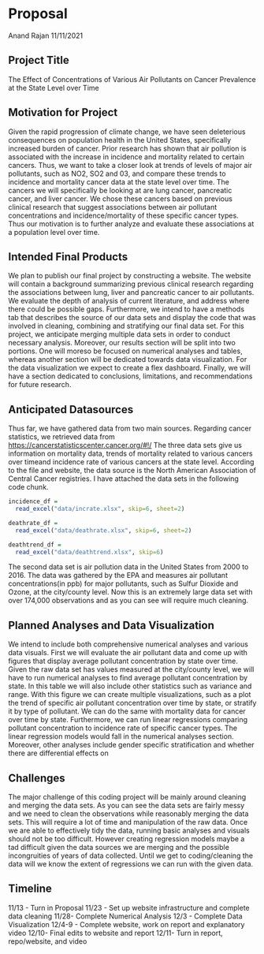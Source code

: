 Proposal
================
Anand Rajan
11/11/2021

## Project Title

The Effect of Concentrations of Various Air Pollutants on Cancer
Prevalence at the State Level over Time

## Motivation for Project

Given the rapid progression of climate change, we have seen deleterious
consequences on population health in the United States, specifically
increased burden of cancer. Prior research has shown that air pollution
is associated with the increase in incidence and mortality related to
certain cancers. Thus, we want to take a closer look at trends of levels
of major air pollutants, such as NO2, SO2 and 03, and compare these
trends to incidence and mortality cancer data at the state level over
time. The cancers we will specifically be looking at are lung cancer,
pancreatic cancer, and liver cancer. We chose these cancers based on
previous clinical research that suggest associations between air
pollutant concentrations and incidence/mortality of these specific
cancer types. Thus our motivation is to further analyze and evaluate
these associations at a population level over time.

## Intended Final Products

We plan to publish our final project by constructing a website. The
website will contain a background summarizing previous clinical research
regarding the associations between lung, liver and pancreatic cancer to
air pollutants. We evaluate the depth of analysis of current literature,
and address where there could be possible gaps. Furthermore, we intend
to have a methods tab that describes the source of our data sets and
display the code that was involved in cleaning, combining and
stratifying our final data set. For this project, we anticipate merging
multiple data sets in order to conduct necessary analysis. Moreover, our
results section will be split into two portions. One will moreso be
focused on numerical analyses and tables, whereas another section will
be dedicated towards data visualization. For the data visualization we
expect to create a flex dashboard. Finally, we will have a section
dedicated to conclusions, limitations, and recommendations for future
research.

## Anticipated Datasources

Thus far, we have gathered data from two main sources. Regarding cancer
statistics, we retrieved data from
<https://cancerstatisticscenter.cancer.org/#!/> The three data sets give
us information on mortality data, trends of mortality related to various
cancers over timeand incidence rate of various cancers at the state
level. According to the file and website, the data source is the North
American Association of Central Cancer registries. I have attached the
data sets in the following code chunk.

``` r
incidence_df = 
  read_excel("data/incrate.xlsx", skip=6, sheet=2)

deathrate_df = 
  read_excel("data/deathrate.xlsx", skip=6, sheet=2)

deathtrend_df = 
  read_excel("data/deathtrend.xlsx", skip=6)
```

The second data set is air pollution data in the United States from 2000
to 2016. The data was gathered by the EPA and measures air pollutant
concentrations(in ppb) for major pollutants, such as Sulfur Dioxide and
Ozone, at the city/county level. Now this is an extremely large data set
with over 174,000 observations and as you can see will require much
cleaning.

## Planned Analyses and Data Visualization

We intend to include both comprehensive numerical analyses and various
data visuals. First we will evaluate the air pollutant data and come up
with figures that display average pollutant concentration by state over
time. Given the raw data set has values measured at the city/county
level, we will have to run numerical analyses to find average pollutant
concentration by state. In this table we will also include other
statistics such as variance and range. With this figure we can create
multiple visualizations, such as a plot the trend of specific air
pollutant concentration over time by state, or stratify it by type of
pollutant. We can do the same with mortality data for cancer over time
by state. Furthermore, we can run linear regressions comparing pollutant
concentration to incidence rate of specific cancer types. The linear
regression models would fall in the numerical analyses section.
Moreover, other analyses include gender specific stratification and
whether there are differential effects on

## Challenges

The major challenge of this coding project will be mainly around
cleaning and merging the data sets. As you can see the data sets are
fairly messy and we need to clean the observations while reasonably
merging the data sets. This will require a lot of time and manipulation
of the raw data. Once we are able to effectively tidy the data, running
basic analyses and visuals should not be too difficult. However creating
regression models maybe a tad difficult given the data sources we are
merging and the possible incongruities of years of data collected. Until
we get to coding/cleaning the data will we know the extent of
regressions we can run with the given data.

## Timeline

11/13 - Turn in Proposal 11/23 - Set up website infrastructure and
complete data cleaning 11/28- Complete Numerical Analysis 12/3 -
Complete Data Visualization 12/4-9 - Complete website, work on report
and explanatory video 12/10- Final edits to website and report 12/11-
Turn in report, repo/website, and video
